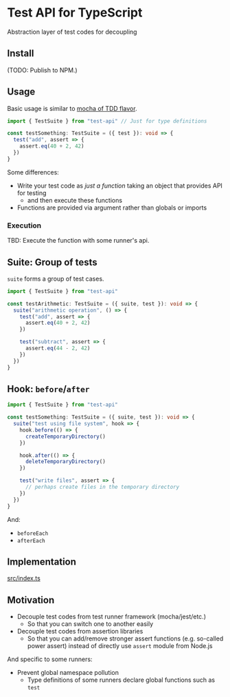 # Test API for TypeScript

Abstraction layer of test codes for decoupling

## Install

(TODO: Publish to NPM.)

## Usage

Basic usage is similar to [mocha of TDD flavor](https://mochajs.org/#tdd).

```ts
import { TestSuite } from "test-api" // Just for type definitions

const testSomething: TestSuite = ({ test }): void => {
  test("add", assert => {
    assert.eq(40 + 2, 42)
  })
}
```

Some differences:

- Write your test code as *just a function* taking an object that provides API for testing
    - and then execute these functions
- Functions are provided via argument rather than globals or imports

### Execution


TBD: Execute the function with some runner's api.

## Suite: Group of tests

`suite` forms a group of test cases.

```ts
import { TestSuite } from "test-api"

const testArithmetic: TestSuite = ({ suite, test }): void => {
  suite("arithmetic operation", () => {
    test("add", assert => {
      assert.eq(40 + 2, 42)
    })

    test("subtract", assert => {
      assert.eq(44 - 2, 42)
    })
  })
}
```

## Hook: `before`/`after`

```ts
import { TestSuite } from "test-api"

const testSomething: TestSuite = ({ suite, test }): void => {
  suite("test using file system", hook => {
    hook.before(() => {
      createTemporaryDirectory()
    })

    hook.after(() => {
      deleteTemporaryDirectory()
    })

    test("write files", assert => {
      // perhaps create files in the temporary directory
    })
  })
}
```

And:

- `beforeEach`
- `afterEach`

## Implementation

[src/index.ts](src/index.ts)

## Motivation

- Decouple test codes from test runner framework (mocha/jest/etc.)
    - So that you can switch one to another easily
- Decouple test codes from assertion libraries
    - So that you can add/remove stronger assert functions (e.g. so-called power assert) instead of directly use `assert` module from Node.js

And specific to some runners:

- Prevent global namespace pollution
    - Type definitions of some runners declare global functions such as `test`
